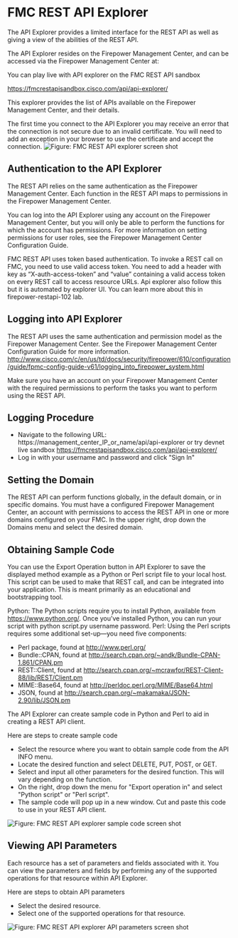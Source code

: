 # FMC REST API Explorer

The API Explorer provides a limited interface for the REST API as well as giving a view of the abilities of the REST API.

The API Explorer resides on the Firepower Management Center, and can be accessed via the Firepower Management Center at:

You can play live with API explorer on the FMC REST API sandbox

https://fmcrestapisandbox.cisco.com/api/api-explorer/

This explorer provides the list of APIs available on the Firepower Management Center, and their details.

The first time you connect to the API Explorer you may receive an error that the connection is not secure due to an invalid certificate. You will need to add an exception in your browser to use the certificate and accept the connection.
![Figure: FMC REST API explorer screen shot ](/posts/files/firepower-restapi-101/assets/images/fmcapiexp.PNG)
## Authentication to the API Explorer
The REST API relies on the same authentication as the Firepower Management Center. Each function in the REST API maps to permissions in the Firepower Management Center.

You can log into the API Explorer using any account on the Firepower Management Center, but you will only be able to perform the functions for which the account has permissions. For more information on setting permissions for user roles, see the Firepower Management Center Configuration Guide.

FMC REST API uses token based authentication. To invoke a REST call on FMC, you need to use valid access token. You need to add a header with key as “X-auth-access-token” and “value” containing a valid access token on every REST call to access resource URLs. Api explorer also follow this but it is automated by explorer UI. You can learn more about this in firepower-restapi-102 lab.

## Logging into API Explorer
The REST API uses the same authentication and permission model as the Firepower Management Center. See the Firepower Management Center Configuration Guide for more information.
http://www.cisco.com/c/en/us/td/docs/security/firepower/610/configuration/guide/fpmc-config-guide-v61/logging_into_firepower_system.html

Make sure you have an account on your Firepower Management Center with the required permissions to perform the tasks you want to perform using the REST API.

## Logging Procedure
*  Navigate to the following URL: https://management_center_IP_or_name/api/api-explorer or try devnet live sandbox https://fmcrestapisandbox.cisco.com/api/api-explorer/
*  Log in with your username and password and click "Sign In"

## Setting the Domain
The REST API can perform functions globally, in the default domain, or in specific domains.
You must have a configured Firepower Management Center, an account with permissions to access the REST API in one or more domains configured on your FMC.
In the upper right, drop down the Domains menu and select the desired domain.

## Obtaining Sample Code
You can use the Export Operation button in API Explorer to save the displayed method example as a Python or Perl script file to your local host. This script can be used to make that REST call, and can be integrated into your application. This is meant primarily as an educational and bootstrapping tool.

Python: The Python scripts require you to install Python, available from https://www.python.org/. Once you’ve installed Python, you can run your script with python script.py username password.
Perl: Using the Perl scripts requires some additional set-up—you need five components:
* Perl package, found at http://www.perl.org/
* Bundle::CPAN, found at http://search.cpan.org/~andk/Bundle-CPAN-1.861/CPAN.pm
* REST::Client, found at http://search.cpan.org/~mcrawfor/REST-Client-88/lib/REST/Client.pm
* MIME::Base64, found at http://perldoc.perl.org/MIME/Base64.html
* JSON, found at http://search.cpan.org/~makamaka/JSON-2.90/lib/JSON.pm

The API Explorer can create sample code in Python and Perl to aid in creating a REST API client.

Here are steps to create sample code
* Select the resource where you want to obtain sample code from the API INFO menu.
* Locate the desired function and select DELETE, PUT, POST, or GET.
* Select and input all other parameters for the desired function. This will vary depending on the function.
* On the right, drop down the menu for "Export operation in" and select "Python script" or "Perl script".
* The sample code will pop up in a new window. Cut and paste this code to use in your REST API client.

![Figure: FMC REST API explorer sample code screen shot ](/posts/files/firepower-restapi-101/assets/images/fmcexpcode.png)

## Viewing API Parameters
Each resource has a set of parameters and fields associated with it. You can view the parameters and fields by performing any of the supported operations for that resource within API Explorer.

Here are steps to obtain API parameters
* Select the desired resource.
* Select one of the supported operations for that resource.

![Figure: FMC REST API explorer API parameters screen shot ](/posts/files/firepower-restapi-101/assets/images/fmcexpobj.png)
